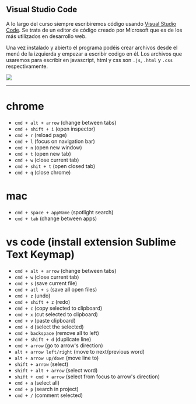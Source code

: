 ## Visual Studio Code

A lo largo del curso siempre escribiremos código usando
[Visual Studio Code](https://code.visualstudio.com). Se trata de un editor de código creado por Microsoft que es de los más utilizados en desarrollo web.

Una vez instalado y abierto el programa podéis crear archivos desde el menú de la izquierda y empezar a escribir codigo en él. Los archivos que usaremos para escribir en javascript, html y css son `.js`, `.html` y `.css` respectivamente.

![](https://code.visualstudio.com/assets/docs/nodejs/nodejs/toolbar-new-file.png)

---

# chrome

- `cmd + alt + arrow` (change between tabs)
- `cmd + shift + i` (open inspector)
- `cmd + r` (reload page)
- `cmd + l` (focus on navigation bar)
- `cmd + n` (open new window)
- `cmd + t` (open new tab)
- `cmd + w` (close current tab)
- `cmd + shit + t` (open closed tab)
- `cmd + q` (close chrome)

# mac

- `cmd + space + appName` (spotlight search)
- `cmd + tab` (change between apps)

# vs code (install extension Sublime Text Keymap)

- `cmd + alt + arrow` (change between tabs)
- `cmd + w` (close current tab)
- `cmd + s` (save current file)
- `cmd + atl + s` (save all open files)
- `cmd + z` (undo)
- `cmd + shift + z` (redo)
- `cmd + c` (copy selected to clipboard)
- `cmd + x` (cut selected to clipboard)
- `cmd + v` (paste clipboard)
- `cmd + d` (select the selected)
- `cmd + backspace` (remove all to left)
- `cmd + shift + d` (duplicate line)
- `cmd + arrow` (go to arrow's direction)
- `alt + arrow left/right` (move to next/previous word)
- `alt + arrow up/down` (move line to)
- `shift + arrow` (select)
- `shift + alt + arrow` (select word)
- `shift + cmd + arrow` (select from focus to arrow's direction)
- `cmd + a` (select all)
- `cmd + p` (search in project)
- `cmd + /` (comment selected)
